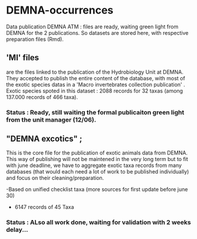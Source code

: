 # DEMNA-occurrences

Data publication DEMNA
ATM : files are ready, waiting green light from DEMNA for the 2 publications. So datasets are stored here, with respective preparation files (Rmd).

## 'MI' files

are the files linked to the publication of the Hydrobiology Unit at DEMNA. They accepted to publish the entire content of the database, with most of the exotic species datas in a 'Macro invertebrates collection publication' . Exotic species spoted in this dataset : 2088 records for 32 taxas (among 137.000 records of 466 taxa).

### Status : Ready, still waiting the formal publicaiton green light from the unit manager (12/06).


## "DEMNA excotics" ;

This is the core file for the publication of exotic animals data from DEMNA. This way of publishing will not be maintened in the very long term but to fit with june deadline, we have to aggregate exotic taxa records from many databases (that would each need a lot of work to be published individually) and focus on their cleaning/preparation.

-Based on unified checklist taxa (more sources for first update before june 30)
- 6147 records of 45 Taxa

### Status : ALso all work done, waiting for validation with 2 weeks delay... 


